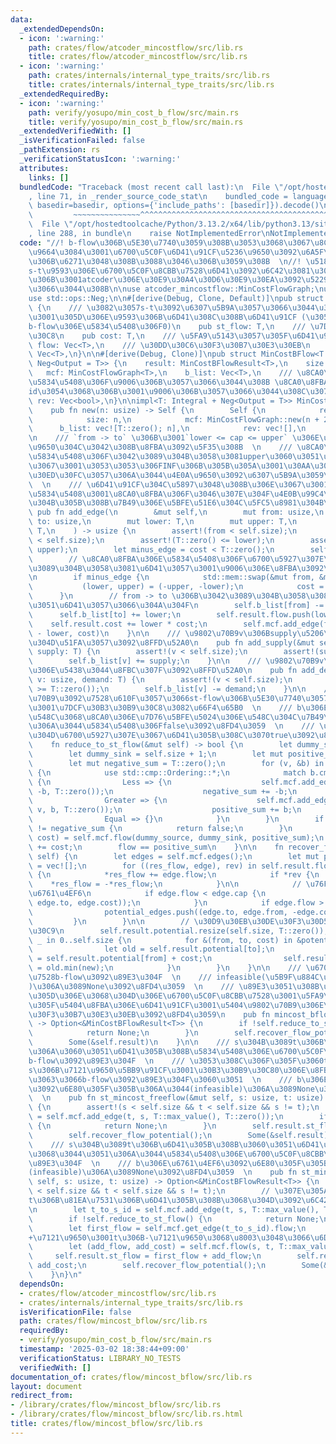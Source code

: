 ```yaml
---
data:
  _extendedDependsOn:
  - icon: ':warning:'
    path: crates/flow/atcoder_mincostflow/src/lib.rs
    title: crates/flow/atcoder_mincostflow/src/lib.rs
  - icon: ':warning:'
    path: crates/internals/internal_type_traits/src/lib.rs
    title: crates/internals/internal_type_traits/src/lib.rs
  _extendedRequiredBy:
  - icon: ':warning:'
    path: verify/yosupo/min_cost_b_flow/src/main.rs
    title: verify/yosupo/min_cost_b_flow/src/main.rs
  _extendedVerifiedWith: []
  _isVerificationFailed: false
  _pathExtension: rs
  _verificationStatusIcon: ':warning:'
  attributes:
    links: []
  bundledCode: "Traceback (most recent call last):\n  File \"/opt/hostedtoolcache/Python/3.13.2/x64/lib/python3.13/site-packages/onlinejudge_verify/documentation/build.py\"\
    , line 71, in _render_source_code_stat\n    bundled_code = language.bundle(stat.path,\
    \ basedir=basedir, options={'include_paths': [basedir]}).decode()\n          \
    \         ~~~~~~~~~~~~~~~^^^^^^^^^^^^^^^^^^^^^^^^^^^^^^^^^^^^^^^^^^^^^^^^^^^^^^^^^^^^^^^^^^\n\
    \  File \"/opt/hostedtoolcache/Python/3.13.2/x64/lib/python3.13/site-packages/onlinejudge_verify/languages/rust.py\"\
    , line 288, in bundle\n    raise NotImplementedError\nNotImplementedError\n"
  code: "//! b-flow\u306B\u5E30\u7740\u3059\u308B\u3053\u3068\u3067\u8CA0\u8FBA\u524A\
    \u9664\u3084\u3001\u6700\u5C0F\u6D41\u91CF\u5236\u9650\u3092\u6A5F\u68B0\u7684\
    \u306B\u6271\u3048\u308B\u3088\u3046\u306B\u3059\u308B  \n//! \u5185\u90E8\u3067\
    s-t\u9593\u306E\u6700\u5C0F\u8CBB\u7528\u6D41\u3092\u6C42\u3081\u308B\u305F\u3081\
    \u306B\u3001atcoder\u306E\u30E9\u30A4\u30D6\u30E9\u30EA\u3092\u5229\u7528\u3057\
    \u3066\u3044\u308B\n\nuse atcoder_mincostflow::MinCostFlowGraph;\nuse internal_type_traits::Integral;\n\
    use std::ops::Neg;\n\n#[derive(Debug, Clone, Default)]\npub struct MinCostBFlowResult<T>\
    \ {\n    /// \u3082\u3057s-t\u3092\u6307\u5B9A\u3057\u3066\u3044\u308B\u5834\u5408\
    \u3001\u305D\u306E\u9593\u306B\u6D41\u308C\u308B\u6D41\u91CF (\u305F\u3060\u306E\
    b-flow\u306E\u5834\u5408\u306F0)\n    pub st_flow: T,\n    /// \u7DCF\u30B3\u30B9\
    \u30C8\n    pub cost: T,\n    /// \u5FA9\u5143\u3057\u305F\u6D41\u91CF\n    pub\
    \ flow: Vec<T>,\n    /// \u30DD\u30C6\u30F3\u30B7\u30E3\u30EB\n    pub potential:\
    \ Vec<T>,\n}\n\n#[derive(Debug, Clone)]\npub struct MinCostBFlow<T: Integral +\
    \ Neg<Output = T>> {\n    result: MinCostBFlowResult<T>,\n    size: usize,\n \
    \   mcf: MinCostFlowGraph<T>,\n    b_list: Vec<T>,\n    /// \u8CA0\u8FBA\u306E\
    \u5834\u5408\u306F\u9006\u306B\u3057\u3066\u3044\u308B \u8CA0\u8FBA\u306E\u5404\
    id\u3054\u3068\u306B\u3001\u9006\u306B\u3057\u3066\u3044\u308C\u3070true\n   \
    \ rev: Vec<bool>,\n}\n\nimpl<T: Integral + Neg<Output = T>> MinCostBFlow<T> {\n\
    \    pub fn new(n: usize) -> Self {\n        Self {\n            result: MinCostBFlowResult::default(),\n\
    \            size: n,\n            mcf: MinCostFlowGraph::new(n + 2),\n      \
    \      b_list: vec![T::zero(); n],\n            rev: vec![],\n        }\n    }\n\
    \n    /// `from -> to` \u306B\u3001`lower <= cap <= upper` \u306E\u6D41\u91CF\u5236\
    \u9650\u304C\u3042\u308B\u8FBA\u3092\u5F35\u308B  \n    /// \u8CA0\u8FBA\u306E\
    \u5834\u5408\u306F\u3042\u3089\u304B\u3058\u3081upper\u3060\u3051\u6D41\u3059\u306E\
    \u3067\u3001\u3053\u3053\u306FINF\u306B\u305B\u305A\u3001\u30AA\u30FC\u30D0\u30D5\
    \u30ED\u30FC\u3057\u306A\u3044\u4E0A\u9650\u3092\u6307\u5B9A\u3059\u308B\uFF01\
    \  \n    /// \u6D41\u91CF\u304C\u5897\u3048\u308B\u306E\u3067\u3001TLE\u3059\u308B\
    \u5834\u5408\u3001\u8CA0\u8FBA\u306F\u3046\u307E\u304F\u4E0B\u99C4\u3092\u306F\
    \u304B\u305B\u308B\u7B49\u306E\u5BFE\u51E6\u304C\u5FC5\u8981\u304B\u3082\n   \
    \ pub fn add_edge(\n        &mut self,\n        mut from: usize,\n        mut\
    \ to: usize,\n        mut lower: T,\n        mut upper: T,\n        mut cost:\
    \ T,\n    ) -> usize {\n        assert!(from < self.size);\n        assert!(to\
    \ < self.size);\n        assert!(T::zero() <= lower);\n        assert!(lower <=\
    \ upper);\n        let minus_edge = cost < T::zero();\n        self.rev.push(minus_edge);\n\
    \        // \u8CA0\u8FBA\u306E\u5834\u5408\u306F\u6700\u5927\u307E\u3067\u3042\
    \u3089\u304B\u3058\u3081\u6D41\u3057\u3001\u9006\u306E\u8FBA\u3092\u5F35\u308B\
    \n        if minus_edge {\n            std::mem::swap(&mut from, &mut to);\n \
    \           (lower, upper) = (-upper, -lower);\n            cost = -cost;\n  \
    \      }\n        // from -> to \u306B\u3042\u3089\u304B\u3058\u3081lower\u3060\
    \u3051\u6D41\u3057\u3066\u304A\u304F\n        self.b_list[from] -= lower;\n  \
    \      self.b_list[to] += lower;\n        self.result.flow.push(lower);\n    \
    \    self.result.cost += lower * cost;\n        self.mcf.add_edge(from, to, upper\
    \ - lower, cost)\n    }\n\n    /// \u9802\u70B9v\u306Bsupply\u5206\u306E\u6E67\
    \u304D\u51FA\u3057\u3092\u8FFD\u52A0\n    pub fn add_supply(&mut self, v: usize,\
    \ supply: T) {\n        assert!(v < self.size);\n        assert!(supply >= T::zero());\n\
    \        self.b_list[v] += supply;\n    }\n\n    /// \u9802\u70B9v\u306Bdemand\u5206\
    \u306E\u5438\u3044\u8FBC\u307F\u3092\u8FFD\u52A0\n    pub fn add_demand(&mut self,\
    \ v: usize, demand: T) {\n        assert!(v < self.size);\n        assert!(demand\
    \ >= T::zero());\n        self.b_list[v] -= demand;\n    }\n\n    /// \u8D85\u9802\
    \u70B9\u3092\u7528\u610F\u3057\u3066st-flow\u306B\u5E30\u7740\u3057\u6D41\u3057\
    \u3001\u7DCF\u30B3\u30B9\u30C8\u3082\u66F4\u65B0  \n    /// b\u306E\u6B63\u306E\
    \u548C\u3068\u8CA0\u306E\u7D76\u5BFE\u5024\u306E\u548C\u304C\u7B49\u3057\u304F\
    \u306A\u3044\u5834\u5408\u306Ffalse\u3092\u8FD4\u3059  \n    /// \u3053\u306E\u3068\
    \u304D\u6700\u5927\u307E\u3067\u6D41\u305B\u308C\u3070true\u3092\u8FD4\u3059\n\
    \    fn reduce_to_st_flow(&mut self) -> bool {\n        let dummy_source = self.size;\n\
    \        let dummy_sink = self.size + 1;\n        let mut positive_sum = T::zero();\n\
    \        let mut negative_sum = T::zero();\n        for (v, &b) in self.b_list.iter().enumerate()\
    \ {\n            use std::cmp::Ordering::*;\n            match b.cmp(&T::zero())\
    \ {\n                Less => {\n                    self.mcf.add_edge(v, dummy_sink,\
    \ -b, T::zero());\n                    negative_sum += -b;\n                }\n\
    \                Greater => {\n                    self.mcf.add_edge(dummy_source,\
    \ v, b, T::zero());\n                    positive_sum += b;\n                }\n\
    \                Equal => {}\n            }\n        }\n        if positive_sum\
    \ != negative_sum {\n            return false;\n        }\n        let (flow,\
    \ cost) = self.mcf.flow(dummy_source, dummy_sink, positive_sum);\n        self.result.cost\
    \ += cost;\n        flow == positive_sum\n    }\n\n    fn recover_flow_potential(&mut\
    \ self) {\n        let edges = self.mcf.edges();\n        let mut potential_edges\
    \ = vec![];\n        for ((res_flow, edge), rev) in self.result.flow.iter_mut().zip(edges).zip(&self.rev)\
    \ {\n            *res_flow += edge.flow;\n            if *rev {\n            \
    \    *res_flow = -*res_flow;\n            }\n\n            // \u76F8\u88DC\u6027\
    \u6761\u4EF6\n            if edge.flow < edge.cap {\n                potential_edges.push((edge.from,\
    \ edge.to, edge.cost));\n            }\n            if edge.flow > T::zero() {\n\
    \                potential_edges.push((edge.to, edge.from, -edge.cost));\n   \
    \         }\n        }\n\n        // \u30D9\u30EB\u30DE\u30F3\u30D5\u30A9\u30FC\
    \u30C9\n        self.result.potential.resize(self.size, T::zero());\n        for\
    \ _ in 0..self.size {\n            for &(from, to, cost) in &potential_edges {\n\
    \                let old = self.result.potential[to];\n                let new\
    \ = self.result.potential[from] + cost;\n                self.result.potential[to]\
    \ = old.min(new);\n            }\n        }\n    }\n\n    /// \u6700\u5C0F\u8CBB\
    \u7528b-flow\u3092\u89E3\u304F  \n    /// infeasible(\u5B9F\u884C\u4E0D\u53EF\u80FD\
    )\u306A\u3089None\u3092\u8FD4\u3059  \n    /// \u89E3\u3051\u308B\u5834\u5408\u306F\
    \u305D\u306E\u3068\u304D\u306E\u6700\u5C0F\u8CBB\u7528\u3001\u5FA9\u5143\u3057\
    \u305F\u5404\u8FBA\u306E\u6D41\u91CF\u3001\u5404\u9802\u70B9\u306E\u30DD\u30C6\
    \u30F3\u30B7\u30E3\u30EB\u3092\u8FD4\u3059\n    pub fn mincost_bflow(&mut self)\
    \ -> Option<&MinCostBFlowResult<T>> {\n        if !self.reduce_to_st_flow() {\n\
    \            return None;\n        }\n        self.recover_flow_potential();\n\
    \        Some(&self.result)\n    }\n\n    /// s\u304B\u3089t\u306B\u81EA\u7531\
    \u306A\u3060\u3051\u6D41\u305B\u308B\u5834\u5408\u306E\u6700\u5C0F\u8CBB\u7528\
    b-flow\u3092\u89E3\u304F  \n    /// \u3053\u308C\u306F\u305F\u3060t\u304B\u3089\
    s\u306B\u7121\u9650\u5BB9\u91CF\u3001\u30B3\u30B9\u30C80\u306E\u8FBA\u3092\u5F35\
    \u3063\u3066b-flow\u3092\u89E3\u304F\u3060\u3051  \n    /// b\u306E\u6761\u4EF6\
    \u3092\u6E80\u305F\u305B\u306A\u3044(infeasible)\u306A\u3089None\u3092\u8FD4\u3059\
    \  \n    pub fn st_mincost_freeflow(&mut self, s: usize, t: usize) -> Option<&MinCostBFlowResult<T>>\
    \ {\n        assert!(s < self.size && t < self.size && s != t);\n        let t_to_s_id\
    \ = self.mcf.add_edge(t, s, T::max_value(), T::zero());\n        if !self.reduce_to_st_flow()\
    \ {\n            return None;\n        }\n        self.result.st_flow = self.mcf.get_edge(t_to_s_id).flow;\n\
    \        self.recover_flow_potential();\n        Some(&self.result)\n    }\n\n\
    \    /// s\u304B\u3089t\u306B\u6D41\u305B\u308B\u3060\u3051\u6D41\u3055\u306A\u3044\
    \u3068\u3044\u3051\u306A\u3044\u5834\u5408\u306E\u6700\u5C0F\u8CBB\u7528b-flow\u3092\
    \u89E3\u304F  \n    /// b\u306E\u6761\u4EF6\u3092\u6E80\u305F\u305B\u306A\u3044\
    (infeasible)\u306A\u3089None\u3092\u8FD4\u3059  \n    pub fn st_mincost_maxflow(&mut\
    \ self, s: usize, t: usize) -> Option<&MinCostBFlowResult<T>> {\n        assert!(s\
    \ < self.size && t < self.size && s != t);\n        // \u307E\u305As\u304B\u3089\
    t\u306B\u81EA\u7531\u306B\u6D41\u305B\u308B\u3068\u304D\u3092\u6C42\u3081\u308B\
    \n        let t_to_s_id = self.mcf.add_edge(t, s, T::max_value(), T::zero());\n\
    \        if !self.reduce_to_st_flow() {\n            return None;\n        }\n\
    \        let first_flow = self.mcf.get_edge(t_to_s_id).flow;\n        // s\u306B\
    +\u7121\u9650\u3001t\u306B-\u7121\u9650\u3068\u8003\u3048\u3066\u6D41\u3059\n\
    \        let (add_flow, add_cost) = self.mcf.flow(s, t, T::max_value());\n   \
    \     self.result.st_flow = first_flow + add_flow;\n        self.result.cost +=\
    \ add_cost;\n        self.recover_flow_potential();\n        Some(&self.result)\n\
    \    }\n}\n"
  dependsOn:
  - crates/flow/atcoder_mincostflow/src/lib.rs
  - crates/internals/internal_type_traits/src/lib.rs
  isVerificationFile: false
  path: crates/flow/mincost_bflow/src/lib.rs
  requiredBy:
  - verify/yosupo/min_cost_b_flow/src/main.rs
  timestamp: '2025-03-02 18:38:44+09:00'
  verificationStatus: LIBRARY_NO_TESTS
  verifiedWith: []
documentation_of: crates/flow/mincost_bflow/src/lib.rs
layout: document
redirect_from:
- /library/crates/flow/mincost_bflow/src/lib.rs
- /library/crates/flow/mincost_bflow/src/lib.rs.html
title: crates/flow/mincost_bflow/src/lib.rs
---
```

